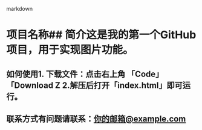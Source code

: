 markdown 
# 项目名称## 简介这是我的第一个GitHub项目，用于实现图片功能。
## 如何使用1. 下载文件：点击右上角 「Code」「Download Z 2.解压后打开「index.html」即可运行。
## 联系方式有问题请联系：你的邮箱@example.com